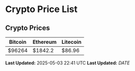 # Crypto Price List

## Crypto Prices
| Bitcoin | Ethereum | Litecoin |
| ------- | -------- | -------- |
| $96264 | $1842.2 | $86.96 |
**Last Updated:** 2025-05-03 22:41 UTC
**Last Updated:** $DATE$
